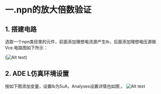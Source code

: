 # 一.npn的放大倍数验证
## 1. 搭建电路
  选取一个npn类目里的元件，前面添加理想电流源产生Ib，后面添加理想电压源做Vce.电路图如下所示：

(![Alt text](https://github.com/eehyli/pictures/blob/master/schematic.jpg))
## 2. ADE L仿真环境设置
  按如下图添加变量，设置Ib为5uA，Analyses设置详情也如图 。
![Alt text](https://github.com/eehyli/pictures/blob/master/%E7%BB%93%E6%9E%9C%E5%AE%9E%E4%BE%8B.jpg)
